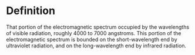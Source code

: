 # Definition

That portion of the electromagnetic spectrum occupied by the wavelengths
of visible radiation, roughly 4000 to 7000 angstroms. This portion of
the electromagnetic spectrum is bounded on the short-wavelength end by
ultraviolet radiation, and on the long-wavelength end by infrared
radiation.
